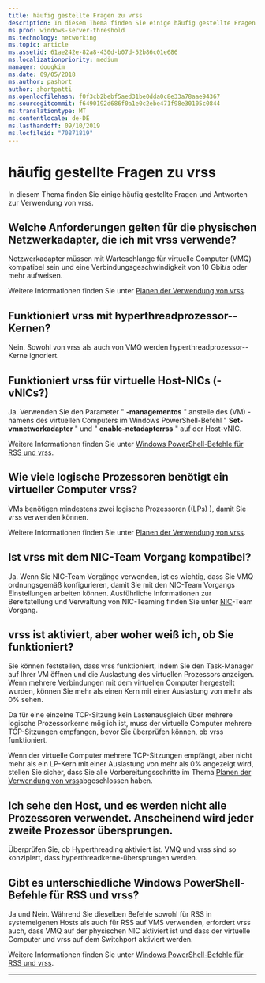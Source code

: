 ```yaml
---
title: häufig gestellte Fragen zu vrss
description: In diesem Thema finden Sie einige häufig gestellte Fragen und Antworten zur Verwendung von vrss.
ms.prod: windows-server-threshold
ms.technology: networking
ms.topic: article
ms.assetid: 61ae242e-82a8-430d-b07d-52b86c01e686
ms.localizationpriority: medium
manager: dougkim
ms.date: 09/05/2018
ms.author: pashort
author: shortpatti
ms.openlocfilehash: f0f3cb2bebf5aed31be0dda0c8e33a78aae94367
ms.sourcegitcommit: f6490192d686f0a1e0c2ebe471f98e30105c0844
ms.translationtype: MT
ms.contentlocale: de-DE
ms.lasthandoff: 09/10/2019
ms.locfileid: "70871819"
---
```

# <a name="vrss-frequently-asked-questions"></a>häufig gestellte Fragen zu vrss

In diesem Thema finden Sie einige häufig gestellte Fragen und Antworten zur Verwendung von vrss.

## <a name="what-are-the-requirements-for-the-physical-network-adapters-that-i-use-with-vrss"></a>Welche Anforderungen gelten für die physischen Netzwerkadapter, die ich mit vrss verwende?

Netzwerkadapter müssen mit Warteschlange für virtuelle Computer \(VMQ\) kompatibel sein und eine Verbindungsgeschwindigkeit von 10 Gbit/s oder mehr aufweisen.

Weitere Informationen finden Sie unter [Planen der Verwendung von vrss](vrss-plan.md).

## <a name="does-vrss-work-with-hyper-threaded-processor-cores"></a>Funktioniert vrss mit hyperthreadprozessor\--Kernen?

Nein. Sowohl von vrss als auch von VMQ werden hyperthreadprozessor\--Kerne ignoriert.

## <a name="does-vrss-work-for-host-virtual-nics-vnics"></a>Funktioniert vrss für virtuelle Host-NICs \(-vNICs?\)

Ja. Verwenden Sie den Parameter " **-managementos** " anstelle des \(VM\) -namens des virtuellen Computers im Windows PowerShell-Befehl " **Set-vmnetworkadapter** " und " **enable-netadapterrss** " auf der Host-vNIC.

Weitere Informationen finden Sie unter [Windows PowerShell-Befehle für RSS und vrss](vrss-wps.md).

## <a name="how-many-logical-processors-does-a-vm-need-to-use-vrss"></a>Wie viele logische Prozessoren benötigt ein virtueller Computer vrss?

VMs benötigen mindestens zwei logische Prozessoren \((LPs\) ), damit Sie vrss verwenden können.

Weitere Informationen finden Sie unter [Planen der Verwendung von vrss](vrss-plan.md).

## <a name="is-vrss-compatible-with-nic-teaming"></a>Ist vrss mit dem NIC-Team Vorgang kompatibel?

Ja. Wenn Sie NIC-Team Vorgänge verwenden, ist es wichtig, dass Sie VMQ ordnungsgemäß konfigurieren, damit Sie mit den NIC-Team Vorgangs Einstellungen arbeiten können. Ausführliche Informationen zur Bereitstellung und Verwaltung von NIC-Teaming finden Sie unter [NIC](https://docs.microsoft.com/windows-server/networking/technologies/nic-teaming/nic-teaming)-Team Vorgang.

## <a name="vrss-is-enabled-but-how-do-i-know-if-it-is-working"></a>vrss ist aktiviert, aber woher weiß ich, ob Sie funktioniert? 

Sie können feststellen, dass vrss funktioniert, indem Sie den Task-Manager auf Ihrer VM öffnen und die Auslastung des virtuellen Prozessors anzeigen. Wenn mehrere Verbindungen mit dem virtuellen Computer hergestellt wurden, können Sie mehr als einen Kern mit einer Auslastung von mehr als 0% sehen.

Da für eine einzelne TCP-Sitzung kein Lastenausgleich über mehrere logische Prozessorkerne möglich ist, muss der virtuelle Computer mehrere TCP-Sitzungen empfangen, bevor Sie überprüfen können, ob vrss funktioniert.

Wenn der virtuelle Computer mehrere TCP-Sitzungen empfängt, aber nicht mehr als ein LP-Kern mit einer Auslastung von mehr als 0% angezeigt wird, stellen Sie sicher, dass Sie alle Vorbereitungsschritte im Thema [Planen der Verwendung von vrss](vrss-plan.md)abgeschlossen haben.

## <a name="im-looking-at-the-host-and-not-all-of-the-processors-are-being-used-it-looks-like-every-other-one-is-being-skipped"></a>Ich sehe den Host, und es werden nicht alle Prozessoren verwendet. Anscheinend wird jeder zweite Prozessor übersprungen.
  
Überprüfen Sie, ob Hyperthreading aktiviert ist. VMQ und vrss sind so konzipiert, dass hyperthreadkerne\-übersprungen werden.

## <a name="are-there-different-windows-powershell-commands-for-rss-and-vrss"></a>Gibt es unterschiedliche Windows PowerShell-Befehle für RSS und vrss?

Ja und Nein. Während Sie dieselben Befehle sowohl für RSS in systemeigenen Hosts als auch für RSS auf VMS verwenden, erfordert vrss auch, dass VMQ auf der physischen NIC aktiviert ist und dass der virtuelle Computer und vrss auf dem Switchport aktiviert werden.

Weitere Informationen finden Sie unter [Windows PowerShell-Befehle für RSS und vrss](vrss-wps.md).

---
